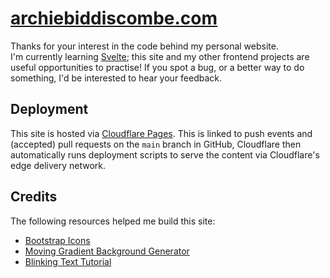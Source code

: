# [archiebiddiscombe.com](https://archiebiddiscombe.com)
Thanks for your interest in the code behind my personal website.  
I'm currently learning [Svelte](https://svelte.dev); this site and my other frontend projects are useful opportunities to practise! If you spot a bug, or a better way to do something, I'd be interested to hear your feedback.

## Deployment
This site is hosted via [Cloudflare Pages](https://pages.cloudflare.com/). This is linked to push events and (accepted) pull requests on the `main` branch in GitHub, Cloudflare then automatically runs deployment scripts to serve the content via Cloudflare's edge delivery network.

## Credits
The following resources helped me build this site:
- [Bootstrap Icons](https://icons.getbootstrap.com/)
- [Moving Gradient Background Generator](https://www.gradient-animator.com/)
- [Blinking Text Tutorial](https://www.w3docs.com/snippets/css/how-to-create-a-blinking-effect-with-css3-animations.html)